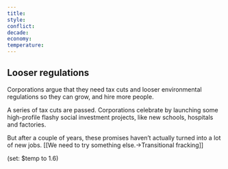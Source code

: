 ```yaml
---
title: 
style: 
conflict: 
decade: 
economy: 
temperature: 
---
```


## Looser regulations

Corporations argue that they need tax cuts and looser environmental regulations so they can grow, and hire more people.

A series of tax cuts are passed. Corporations celebrate by launching some high-profile flashy social investment projects, like new schools, hospitals and factories.

But after a couple of years, these promises haven’t actually turned into a lot of new jobs. [[We need to try something else.->Transitional fracking]]

(set: $temp to 1.6)
